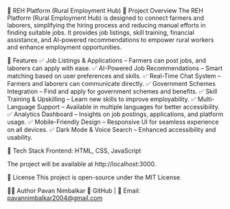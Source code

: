 🌱 REH Platform (Rural Employment Hub)
🚀 Project Overview
The REH Platform (Rural Employment Hub) is designed to connect farmers and laborers, simplifying the hiring process and reducing manual efforts in finding suitable jobs. It provides job listings, skill training, financial assistance, and AI-powered recommendations to empower rural workers and enhance employment opportunities.

🌟 Features
✅ Job Listings & Applications – Farmers can post jobs, and laborers can apply with ease.
✅ AI-Powered Job Recommendations – Smart matching based on user preferences and skills.
✅ Real-Time Chat System – Farmers and laborers can communicate directly.
✅ Government Schemes Integration – Find and apply for government schemes and benefits.
✅ Skill Training & Upskilling – Learn new skills to improve employability.
✅ Multi-Language Support – Available in multiple languages for better accessibility.
✅ Analytics Dashboard – Insights on job postings, applications, and platform usage.
✅ Mobile-Friendly Design – Responsive UI for seamless experience on all devices.
✅ Dark Mode & Voice Search – Enhanced accessibility and usability.

🎯 Tech Stack
Frontend: HTML, CSS, JavaScript

The project will be available at http://localhost:3000.

📜 License
This project is open-source under the MIT License.

👨‍💻 Author
Pavan Nimbalkar 
🔗 GitHub | 📧 Email: pavannimbalkar2004@gmail.com
